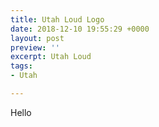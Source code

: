 ```yaml
---
title: Utah Loud Logo
date: 2018-12-10 19:55:29 +0000
layout: post
preview: ''
excerpt: Utah Loud
tags:
- Utah

---
```

Hello